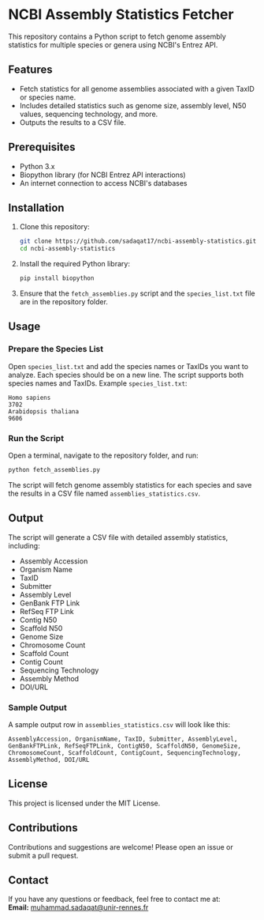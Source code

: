 
# NCBI Assembly Statistics Fetcher

This repository contains a Python script to fetch genome assembly statistics for multiple species or genera using NCBI's Entrez API.

## Features

- Fetch statistics for all genome assemblies associated with a given TaxID or species name.
- Includes detailed statistics such as genome size, assembly level, N50 values, sequencing technology, and more.
- Outputs the results to a CSV file.

## Prerequisites

- Python 3.x
- Biopython library (for NCBI Entrez API interactions)
- An internet connection to access NCBI's databases

## Installation

1. Clone this repository:

   ```bash
   git clone https://github.com/sadaqat17/ncbi-assembly-statistics.git
   cd ncbi-assembly-statistics
   ```

2. Install the required Python library:

   ```bash
   pip install biopython
   ```

3. Ensure that the `fetch_assemblies.py` script and the `species_list.txt` file are in the repository folder.

## Usage

### Prepare the Species List

Open `species_list.txt` and add the species names or TaxIDs you want to analyze. Each species should be on a new line. The script supports both species names and TaxIDs. Example `species_list.txt`:

```
Homo sapiens
3702
Arabidopsis thaliana
9606
```

### Run the Script

Open a terminal, navigate to the repository folder, and run:

```bash
python fetch_assemblies.py
```

The script will fetch genome assembly statistics for each species and save the results in a CSV file named `assemblies_statistics.csv`.

## Output

The script will generate a CSV file with detailed assembly statistics, including:

- Assembly Accession
- Organism Name
- TaxID
- Submitter
- Assembly Level
- GenBank FTP Link
- RefSeq FTP Link
- Contig N50
- Scaffold N50
- Genome Size
- Chromosome Count
- Scaffold Count
- Contig Count
- Sequencing Technology
- Assembly Method
- DOI/URL

### Sample Output

A sample output row in `assemblies_statistics.csv` will look like this:

```
AssemblyAccession, OrganismName, TaxID, Submitter, AssemblyLevel, GenBankFTPLink, RefSeqFTPLink, ContigN50, ScaffoldN50, GenomeSize, ChromosomeCount, ScaffoldCount, ContigCount, SequencingTechnology, AssemblyMethod, DOI/URL
```

## License

This project is licensed under the MIT License.

## Contributions

Contributions and suggestions are welcome! Please open an issue or submit a pull request.

## Contact

If you have any questions or feedback, feel free to contact me at:  
**Email:** muhammad.sadaqat@unir-rennes.fr
